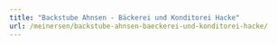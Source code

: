 ```yaml
---
title: "Backstube Ahnsen - Bäckerei und Konditorei Hacke"
url: /meinersen/backstube-ahnsen-baeckerei-und-konditorei-hacke/
---
```

